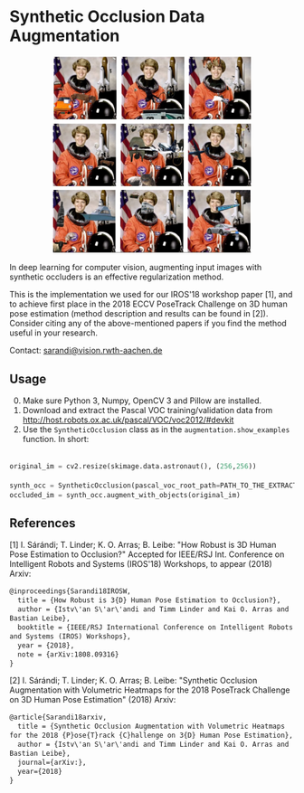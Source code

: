 # Synthetic Occlusion Data Augmentation

<p align="center">
  <img src="examples.jpg" width="350" alt="Occlusion augmented examples">
</p>

In deep learning for computer vision, augmenting input images with synthetic occluders is an effective regularization method.

This is the implementation we used for our IROS'18 workshop paper [1], and to achieve first place in the 2018 ECCV PoseTrack Challenge on 3D human pose estimation (method description and results can be found in [2]). Consider citing any of the above-mentioned papers if you find the method useful in your research.

Contact: sarandi@vision.rwth-aachen.de

## Usage
0. Make sure Python 3, Numpy, OpenCV 3 and Pillow are installed.
1. Download and extract the Pascal VOC training/validation data from http://host.robots.ox.ac.uk/pascal/VOC/voc2012/#devkit
2. Use the `SyntheticOcclusion` class as in the `augmentation.show_examples` function. In short:

```python

original_im = cv2.resize(skimage.data.astronaut(), (256,256))

synth_occ = SyntheticOcclusion(pascal_voc_root_path=PATH_TO_THE_EXTRACTED_VOC2012_DIR)
occluded_im = synth_occ.augment_with_objects(original_im)
```

## References

[1] I. Sárándi; T. Linder; K. O. Arras; B. Leibe: "How Robust is 3D Human Pose Estimation to Occlusion?" Accepted for IEEE/RSJ Int. Conference on Intelligent Robots and Systems (IROS'18) Workshops, to appear (2018) Arxiv:

```
@inproceedings{Sarandi18IROSW,
  title = {How Robust is 3{D} Human Pose Estimation to Occlusion?},
  author = {Istv\'an S\'ar\'andi and Timm Linder and Kai O. Arras and Bastian Leibe},
  booktitle = {IEEE/RSJ International Conference on Intelligent Robots and Systems (IROS) Workshops},
  year = {2018},
  note = {arXiv:1808.09316}
}
```

[2] I. Sárándi; T. Linder; K. O. Arras; B. Leibe: "Synthetic Occlusion Augmentation with Volumetric Heatmaps for the 2018 PoseTrack Challenge on 3D Human Pose Estimation" (2018) Arxiv:

```
@article{Sarandi18arxiv,
  title = {Synthetic Occlusion Augmentation with Volumetric Heatmaps for the 2018 {P}ose{T}rack {C}hallenge on 3{D} Human Pose Estimation},
  author = {Istv\'an S\'ar\'andi and Timm Linder and Kai O. Arras and Bastian Leibe},
  journal={arXiv:},
  year={2018}
}
```
